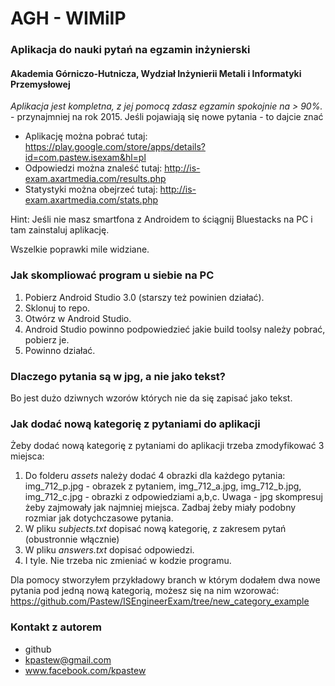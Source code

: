 # AGH - WIMiIP
### Aplikacja do nauki pytań na egzamin inżynierski
#### Akademia Górniczo-Hutnicza, Wydział Inżynierii Metali i Informatyki Przemysłowej

*Aplikacja jest kompletna, z jej pomocą zdasz egzamin spokojnie na > 90%.* - przynajmniej na rok 2015. Jeśli pojawiają się nowe pytania - to dajcie znać

* Aplikację można pobrać tutaj: https://play.google.com/store/apps/details?id=com.pastew.isexam&hl=pl
* Odpowiedzi można znaleść tutaj: http://is-exam.axartmedia.com/results.php
* Statystyki można obejrzeć tutaj: http://is-exam.axartmedia.com/stats.php

Hint: Jeśli nie masz smartfona z Androidem to ściągnij Bluestacks na PC i tam zainstaluj aplikację.

Wszelkie poprawki mile widziane.

### Jak skompliować program u siebie na PC
1. Pobierz Android Studio 3.0 (starszy też powinien działać).
1. Sklonuj to repo.
1. Otwórz w Android Studio.
1. Android Studio powinno podpowiedzieć jakie build toolsy należy pobrać, pobierz je.
1. Powinno działać.

### Dlaczego pytania są w jpg, a nie jako tekst?
Bo jest dużo dziwnych wzorów których nie da się zapisać jako tekst.

### Jak dodać nową kategorię z pytaniami do aplikacji
Żeby dodać nową kategorię z pytaniami do aplikacji trzeba zmodyfikować 3 miejsca:
1. Do folderu *assets* należy dodać 4 obrazki dla każdego pytania: img_712_p.jpg - obrazek z pytaniem, img_712_a.jpg, img_712_b.jpg, img_712_c.jpg - obrazki z odpowiedziami a,b,c. Uwaga - jpg skompresuj żeby zajmowały jak najmniej miejsca. Zadbaj żeby miały podobny rozmiar jak dotychczasowe pytania.
2. W pliku *subjects.txt* dopisać nową kategorię, z zakresem pytań (obustronnie włącznie)
3. W pliku *answers.txt* dopisać odpowiedzi.
4. I tyle. Nie trzeba nic zmieniać w kodzie programu.

Dla pomocy stworzyłem przykładowy branch w którym dodałem dwa nowe pytania pod jedną nową kategorią, możesz się na nim wzorować:
https://github.com/Pastew/ISEngineerExam/tree/new_category_example

### Kontakt z autorem
* github
* kpastew@gmail.com
* www.facebook.com/kpastew
